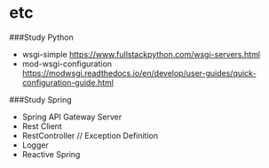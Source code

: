 # etc
###Study Python
- wsgi-simple
 https://www.fullstackpython.com/wsgi-servers.html
- mod-wsgi-configuration
https://modwsgi.readthedocs.io/en/develop/user-guides/quick-configuration-guide.html

###Study Spring
- Spring API Gateway Server
- Rest Client
- RestController // Exception Definition
- Logger
- Reactive Spring
